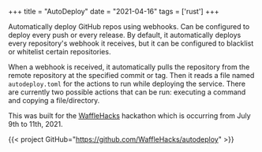 +++
title = "AutoDeploy"
date = "2021-04-16"
tags = ['rust']
+++

Automatically deploy GitHub repos using webhooks.
Can be configured to deploy every push or every release.
By default, it automatically deploys every repository's webhook it receives, but it can be configured to blacklist or whitelist certain repositories.

When a webhook is received, it automatically pulls the repository from the remote repository at the specified commit or tag.
Then it reads a file named `autodeploy.toml` for the actions to run while deploying the service.
There are currently two possible actions that can be run: executing a command and copying a file/directory.

This was built for the [WaffleHacks](https://wafflehacks.tech) hackathon which is occurring from July 9th to 11th, 2021.

{{< project GitHub="https://github.com/WaffleHacks/autodeploy" >}}
